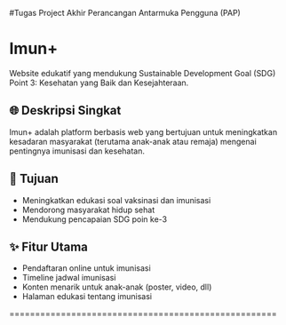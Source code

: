 #Tugas Project Akhir Perancangan Antarmuka Pengguna (PAP)
# Imun+

Website edukatif yang mendukung Sustainable Development Goal (SDG) Point 3: Kesehatan yang Baik dan Kesejahteraan.

## 🌐 Deskripsi Singkat
Imun+ adalah platform berbasis web yang bertujuan untuk meningkatkan kesadaran masyarakat (terutama anak-anak atau remaja) mengenai pentingnya imunisasi dan kesehatan.

## 🎯 Tujuan
- Meningkatkan edukasi soal vaksinasi dan imunisasi
- Mendorong masyarakat hidup sehat
- Mendukung pencapaian SDG poin ke-3

## ✨ Fitur Utama
- Pendaftaran online untuk imunisasi
- Timeline jadwal imunisasi
- Konten menarik untuk anak-anak (poster, video, dll)
- Halaman edukasi tentang imunisasi

====================================================

